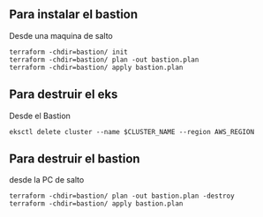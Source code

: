 ## Para instalar el bastion
Desde una maquina de salto

```
terraform -chdir=bastion/ init 
terraform -chdir=bastion/ plan -out bastion.plan
terraform -chdir=bastion/ apply bastion.plan
```
## Para destruir el eks
Desde el Bastion
```
eksctl delete cluster --name $CLUSTER_NAME --region AWS_REGION
``` 
## Para destruir el bastion
desde la PC de salto
```
terraform -chdir=bastion/ plan -out bastion.plan -destroy
terraform -chdir=bastion/ apply bastion.plan
```